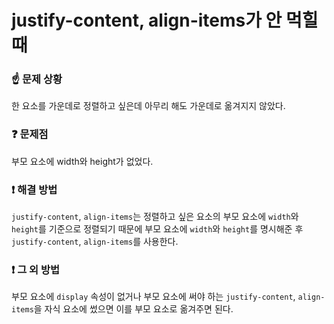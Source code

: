# justify-content, align-items가 안 먹힐 때

### ☝️ 문제 상황
한 요소를 가운데로 정렬하고 싶은데 아무리 해도 가운데로 옮겨지지 않았다.

### ❓ 문제점
부모 요소에 width와 height가 없었다.

### ❗️ 해결 방법
`justify-content`, `align-items`는 정렬하고 싶은 요소의 부모 요소에 `width`와 `height`를 기준으로 정렬되기 때문에 부모 요소에 `width`와 `height`를 명시해준 후 `justify-content`, `align-items`를 사용한다.

### ❗️ 그 외 방법
부모 요소에 `display` 속성이 없거나 부모 요소에 써야 하는 `justify-content`, `align-items`을 자식 요소에 썼으면 이를 부모 요소로 옮겨주면 된다.
